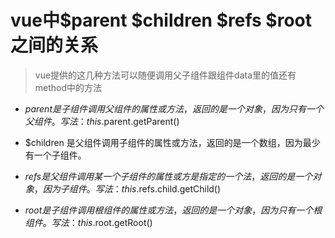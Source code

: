 # vue中$parent $children $refs $root之间的关系

>vue提供的这几种方法可以随便调用父子组件跟组件data里的值还有method中的方法

+ $parent 是子组件调用父组件的属性或方法，返回的是一个对象，因为只有一个父组件。写法：this.$parent.getParent()  

+ $children 是父组件调用子组件的属性或方法，返回的是一个数组，因为最少有一个子组件。  

+ $refs 是父组件调用某一个子组件的属性或方是指定的一个法，返回的是一个对象，因为子组件。 写法：this.$refs.child.getChild()  

+ $root 是子组件调用根组件的属性或方法，返回的是一个对象，因为只有一个根组件。写法：this.$root.getRoot()